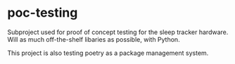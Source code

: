 # poc-testing
Subproject used for proof of concept testing for the sleep tracker hardware. Will as much off-the-shelf libaries as possible, with Python.

This project is also testing poetry as a package management system.
